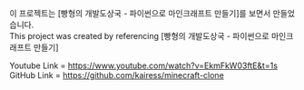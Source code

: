 이 프로젝트는 [빵형의 개발도상국 - 파이썬으로 마인크래프트 만들기]를 보면서 만들었습니다.  
This project was created by referencing [빵형의 개발도상국 - 파이썬으로 마인크래프트 만들기]  
  
Youtube Link =  https://www.youtube.com/watch?v=EkmFkW03ftE&t=1s <br/>
GitHub Link = https://github.com/kairess/minecraft-clone
